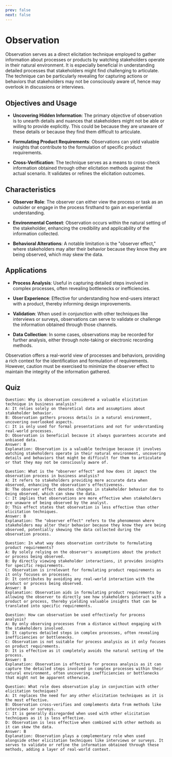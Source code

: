 ```yaml
---
prev: false
next: false
---
```


# Observation

Observation serves as a direct elicitation technique employed to gather information about processes or products by watching stakeholders operate in their natural environment. It is especially beneficial in understanding detailed processes that stakeholders might find challenging to articulate. The technique can be particularly revealing for capturing actions or behaviors that stakeholders may not be consciously aware of, hence may overlook in discussions or interviews.

## Objectives and Usage

- **Uncovering Hidden Information**: The primary objective of observation is to unearth details and nuances that stakeholders might not be able or willing to provide explicitly. This could be because they are unaware of these details or because they find them difficult to articulate.

- **Formulating Product Requirements**: Observations can yield valuable insights that contribute to the formulation of specific product requirements.

- **Cross-Verification**: The technique serves as a means to cross-check information obtained through other elicitation methods against the actual scenario. It validates or refines the elicitation outcomes.

## Characteristics

- **Observer Role**: The observer can either view the process or task as an outsider or engage in the process firsthand to gain an experiential understanding.

- **Environmental Context**: Observation occurs within the natural setting of the stakeholder, enhancing the credibility and applicability of the information collected.

- **Behavioral Alterations**: A notable limitation is the "observer effect," where stakeholders may alter their behavior because they know they are being observed, which may skew the data.

## Applications

- **Process Analysis**: Useful in capturing detailed steps involved in complex processes, often revealing bottlenecks or inefficiencies.

- **User Experience**: Effective for understanding how end-users interact with a product, thereby informing design improvements.

- **Validation**: When used in conjunction with other techniques like interviews or surveys, observations can serve to validate or challenge the information obtained through those channels.

- **Data Collection**: In some cases, observations may be recorded for further analysis, either through note-taking or electronic recording methods.

Observation offers a real-world view of processes and behaviors, providing a rich context for the identification and formulation of requirements. However, caution must be exercised to minimize the observer effect to maintain the integrity of the information gathered.

## Quiz

```quiz
Question: Why is observation considered a valuable elicitation technique in business analysis?
A: It relies solely on theoretical data and assumptions about stakeholder behavior.
B: Observation gathers process details in a natural environment, uncovering overlooked aspects.
C: It is only used for formal presentations and not for understanding real-world processes.
D: Observation is beneficial because it always guarantees accurate and unbiased data.
Answer: B
Explanation: Observation is a valuable technique because it involves watching stakeholders operate in their natural environment, uncovering details and behaviors that might be difficult for them to articulate or that they may not be consciously aware of.

Question: What is the "observer effect" and how does it impact the observation process in business analysis?
A: It refers to stakeholders providing more accurate data when observed, enhancing the observation's effectiveness.
B: The observer effect denotes changes in stakeholder behavior due to being observed, which can skew the data.
C: It implies that observations are more effective when stakeholders are unaware of being observed by the analyst.
D: This effect states that observation is less effective than other elicitation techniques.
Answer: B
Explanation: The "observer effect" refers to the phenomenon where stakeholders may alter their behavior because they know they are being observed, potentially skewing the data collected during the observation process.

Question: In what way does observation contribute to formulating product requirements?
A: By solely relying on the observer's assumptions about the product or process being observed.
B: By directly viewing stakeholder interactions, it provides insights for specific requirements.
C: Observation is irrelevant for formulating product requirements as it only focuses on processes.
D: It contributes by avoiding any real-world interaction with the product or process being observed.
Answer: B
Explanation: Observation aids in formulating product requirements by allowing the observer to directly see how stakeholders interact with a product or process, thereby yielding valuable insights that can be translated into specific requirements.

Question: How can observation be used effectively for process analysis?
A: By only observing processes from a distance without engaging with the stakeholders involved.
B: It captures detailed steps in complex processes, often revealing inefficiencies or bottlenecks.
C: Observation is not suitable for process analysis as it only focuses on product requirements.
D: It is effective as it completely avoids the natural setting of the process.
Answer: B
Explanation: Observation is effective for process analysis as it can capture the detailed steps involved in complex processes within their natural environment, often uncovering inefficiencies or bottlenecks that might not be apparent otherwise.

Question: What role does observation play in conjunction with other elicitation techniques?
A: It replaces the need for any other elicitation techniques as it is the most effective.
B: Observation cross-verifies and complements data from methods like interviews or surveys.
C: It is generally disregarded when used with other elicitation techniques as it is less effective.
D: Observation is less effective when combined with other methods as it can skew the data.
Answer: B
Explanation: Observation plays a complementary role when used alongside other elicitation techniques like interviews or surveys. It serves to validate or refine the information obtained through these methods, adding a layer of real-world context.
```
